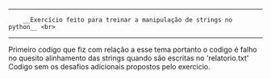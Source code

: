 _______________________________________________________________
        __Exercício feito para treinar a manipulação de strings no python__ <br>
_______________________________________________________________
Primeiro codigo que fiz com relação a esse tema portanto o codigo é falho no quesito alinhamento das strings quando são escritas no 'relatorio.txt'<br>
Codigo sem os desafios adicionais propostos pelo exercicio.
